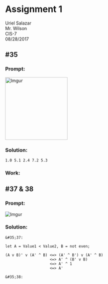 # Assignment 1
Uriel Salazar  
Mr. Wilson  
CIS-7  
08/28/2017  


## &#35;35

### Prompt:

<img src="https://i.imgur.com/9Dt4nNT.png" alt="Imgur" style="width: 200px;" />

### Solution:

```
1.0 5.1 2.4 7.2 5.3
```

### Work:


## &#35;37 & 38

### Prompt:

![Imgur](https://i.imgur.com/LfBVFtk.png)

### Solution:

```
&#35;37:

let A = Value1 < Value2, B = not even;

(A v B)' v (A' ^ B) <=> (A' ^ B') v (A' ^ B)
                    <=> A' ^ (B' v B)
                    <=> A' ^ 1
                    <=> A'

&#35;38:
```

